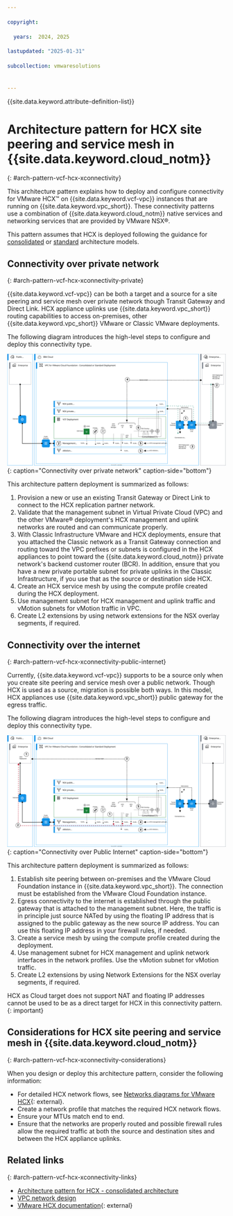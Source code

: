 ```yaml
---

copyright:

  years:  2024, 2025

lastupdated: "2025-01-31"

subcollection: vmwaresolutions


---
```


{{site.data.keyword.attribute-definition-list}}

# Architecture pattern for HCX site peering and service mesh in {{site.data.keyword.cloud_notm}}
{: #arch-pattern-vcf-hcx-xconnectivity}

This architecture pattern explains how to deploy and configure connectivity for VMware HCX™ on {{site.data.keyword.vcf-vpc}} instances that are running on {{site.data.keyword.vpc_short}}. These connectivity patterns use a combination of {{site.data.keyword.cloud_notm}} native services and networking services that are provided by VMware NSX®.



This pattern assumes that HCX is deployed following the guidance for [consolidated](/docs/vmwaresolutions?topic=vmwaresolutions-arch-pattern-vcf-hcx-con) or [standard](/docs/vmwaresolutions?topic=vmwaresolutions-arch-pattern-vcf-hcx-std) architecture models.

## Connectivity over private network
{: #arch-pattern-vcf-hcx-xconnectivity-private}

{{site.data.keyword.vcf-vpc}} can be both a target and a source for a site peering and service mesh over private network though Transit Gateway and Direct Link. HCX appliance uplinks use {{site.data.keyword.vpc_short}} routing capabilities to access on-premises, other {{site.data.keyword.vpc_short}} VMware or Classic VMware deployments.

The following diagram introduces the high-level steps to configure and deploy this connectivity type.

![Connectivity over private network](../../images/vcf-arch-hcx-net-priv.svg "Connectivity over private network."){: caption="Connectivity over private network" caption-side="bottom"}

This architecture pattern deployment is summarized as follows:

1. Provision a new or use an existing Transit Gateway or Direct Link to connect to the HCX replication partner network.
1. Validate that the management subnet in Virtual Private Cloud (VPC) and the other VMware® deployment's HCX management and uplink networks are routed and can communicate properly.
1. With Classic Infrastructure VMware and HCX deployments, ensure that you attached the Classic network as a Transit Gateway connection and routing toward the VPC prefixes or subnets is configured in the HCX appliances to point toward the {{site.data.keyword.cloud_notm}} private network's backend customer router (BCR). In addition, ensure that you have a new private portable subnet for private uplinks in the Classic Infrastructure, if you use that as the source or destination side HCX.
1. Create an HCX service mesh by using the compute profile created during the HCX deployment.
1. Use management subnet for HCX management and uplink traffic and vMotion subnets for vMotion traffic in VPC.
1. Create L2 extensions by using network extensions for the NSX overlay segments, if required.

## Connectivity over the internet
{: #arch-pattern-vcf-hcx-xconnectivity-public-internet}

Currently, {{site.data.keyword.vcf-vpc}} supports to be a source only when you create site peering and service mesh over a public network. Though HCX is used as a source, migration is possible both ways. In this model, HCX appliances use {{site.data.keyword.vpc_short}} public gateway for the egress traffic.

The following diagram introduces the high-level steps to configure and deploy this connectivity type.

![Connectivity over the internet](../../images/vcf-arch-hcx-net-pub-1.svg "Connectivity over the internet."){: caption="Connectivity over Public Internet" caption-side="bottom"}

This architecture pattern deployment is summarized as follows:

1. Establish site peering between on-premises and the VMware Cloud Foundation instance in {{site.data.keyword.vpc_short}}. The connection must be established from the VMware Cloud Foundation instance.
1. Egress connectivity to the internet is established through the public gateway that is attached to the management subnet. Here, the traffic is in principle just source NATed by using the floating IP address that is assigned to the public gateway as the new source IP address. You can use this floating IP address in your firewall rules, if needed.
1. Create a service mesh by using the compute profile created during the deployment.
1. Use management subnet for HCX management and uplink network interfaces in the network profiles. Use the vMotion subnet for vMotion traffic.
1. Create L2 extensions by using Network Extensions for the NSX overlay segments, if required.

HCX as Cloud target does not support NAT and floating IP addresses cannot be used to be as a direct target for HCX in this connectivity pattern.
{: important}

## Considerations for HCX site peering and service mesh in {{site.data.keyword.cloud_notm}}
{: #arch-pattern-vcf-hcx-xconnectivity-considerations}

When you design or deploy this architecture pattern, consider the following information:

* For detailed HCX network flows, see [Networks diagrams for VMware HCX](https://ports.broadcom.com/network-diagrams/VMware-HCX){: external}.
* Create a network profile that matches the required HCX network flows.
* Ensure your MTUs match end to end.
* Ensure that the networks are properly routed and possible firewall rules allow the required traffic at both the source and destination sites and between the HCX appliance uplinks.

## Related links
{: #arch-pattern-vcf-hcx-xconnectivity-links}

* [Architecture pattern for HCX - consolidated architecture](/docs/vmwaresolutions?topic=vmwaresolutions-arch-pattern-vcf-hcx-con)
* [VPC network design](/docs/vmwaresolutions?topic=vmwaresolutions-vpc-vcf-vpc-deployment)
* [VMware HCX documentation](https://techdocs.broadcom.com/us/en/vmware-cis/hcx.html){: external}
